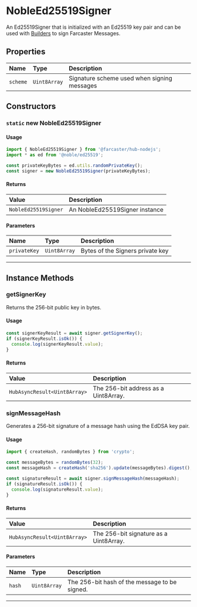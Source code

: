 # NobleEd25519Signer

An Ed25519Signer that is initialized with an Ed25519 key pair and can be used with [Builders](https://github.com/farcasterxyz/hub-monorepo/blob/main/packages/hub-nodejs/docs/Builders.md) to sign Farcaster Messages.

## Properties

| Name     | Type         | Description                                 |
| :------- | :----------- | :------------------------------------------ |
| `scheme` | `Uint8Array` | Signature scheme used when signing messages |

## Constructors

### `static` new NobleEd25519Signer

#### Usage

```typescript
import { NobleEd25519Signer } from '@farcaster/hub-nodejs';
import * as ed from '@noble/ed25519';

const privateKeyBytes = ed.utils.randomPrivateKey();
const signer = new NobleEd25519Signer(privateKeyBytes);
```

#### Returns

| Value                | Description                    |
| :------------------- | :----------------------------- |
| `NobleEd25519Signer` | An NobleEd25519Signer instance |

#### Parameters

| Name         | Type         | Description                      |
| :----------- | :----------- | :------------------------------- |
| `privateKey` | `Uint8Array` | Bytes of the Signers private key |

---

## Instance Methods

### getSignerKey

Returns the 256-bit public key in bytes.

#### Usage

```typescript
const signerKeyResult = await signer.getSignerKey();
if (signerKeyResult.isOk()) {
  console.log(signerKeyResult.value);
}
```

#### Returns

| Value                        | Description                          |
| :--------------------------- | :----------------------------------- |
| `HubAsyncResult<Uint8Array>` | The 256-bit address as a Uint8Array. |

### signMessageHash

Generates a 256-bit signature of a message hash using the EdDSA key pair.

#### Usage

```typescript
import { createHash, randomBytes } from 'crypto';

const messageBytes = randomBytes(32);
const messageHash = createHash('sha256').update(messageBytes).digest();

const signatureResult = await signer.signMessageHash(messageHash);
if (signatureResult.isOk()) {
  console.log(signatureResult.value);
}
```

#### Returns

| Value                        | Description                            |
| :--------------------------- | :------------------------------------- |
| `HubAsyncResult<Uint8Array>` | The 256-bit signature as a Uint8Array. |

#### Parameters

| Name   | Type         | Description                                   |
| :----- | :----------- | :-------------------------------------------- |
| `hash` | `Uint8Array` | The 256-bit hash of the message to be signed. |

---
